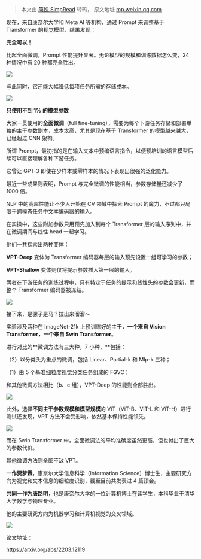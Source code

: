 > 本文由 [简悦 SimpRead](http://ksria.com/simpread/) 转码， 原文地址 [mp.weixin.qq.com](https://mp.weixin.qq.com/s/K_wEqhemhnvn8l5qqBW4Rg)

现在，来自康奈尔大学和 Meta AI 等机构，通过 Prompt 来调整基于 Transformer 的视觉模型，结果发现：

**完全可以！**

比起全面微调，Prompt 性能提升显著。无论模型的规模和训练数据怎么变，24 种情况中有 20 种都完全胜出。

![](https://mmbiz.qpic.cn/mmbiz_png/YicUhk5aAGtBl4cupcrpHHzJVObicLvAtaibm3rmNf1I7ujqpgtAJkMrshN0ReHtxoCCJUMtnMzbztXzkEOxic9PqA/640?wx_fmt=png)

与此同时，它还能大幅降低每项任务所需的存储成本。

![](https://mmbiz.qpic.cn/mmbiz_png/YicUhk5aAGtBl4cupcrpHHzJVObicLvAtaVy4CjwYHNneqhMMh1zy5ERQka4G9v9EW9Ap5X18Ef69geGu01jv3Yw/640?wx_fmt=png)

**只使用不到 1% 的模型参数**

大家一贯使用的**全面微调**（full fine-tuning），需要为每个下游任务存储和部署单独的主干参数副本，成本太高，尤其是现在基于 Transformer 的模型越来越大，已经超过 CNN 架构。

所谓 Prompt，最初指的是在输入文本中预编语言指令，以便预培训的语言模型后续可以直接理解各种下游任务。

它曾让 GPT-3 即使在少样本或零样本的情况下表现出很强的泛化能力。

最近一些成果则表明，Prompt 与完全微调的性能相当，参数存储量还减少了 1000 倍。

NLP 中的高超性能让不少人开始在 CV 领域中探索 Prompt 的魔力，不过都只局限于跨模态任务中文本编码器的输入。

在实操中，这些附加参数只用预先加入到每个 Transformer 层的输入序列中，并在微调期间与线性 head 一起学习。

他们一共探索出两种变体：

**VPT-Deep** 变体为 Transformer 编码器每层的输入预先设置一组可学习的参数；

**VPT-Shallow** 变体则仅将提示参数插入第一层的输入。

两者在下游任务的训练过程中，只有特定于任务的提示和线性头的参数会更新，而整个 Transformer 编码器被冻结。

![](https://mmbiz.qpic.cn/mmbiz_png/YicUhk5aAGtBl4cupcrpHHzJVObicLvAtaxiaLiccJxicDTQBGpZraOcdSrx9O37AmMBU5n1hCYEfnbIb8CvrY1xl3w/640?wx_fmt=png)

接下来，是骡子是马？拉出来溜溜～

实验涉及两种在 ImageNet-21k 上预训练好的主干，**一个来自 Vision Transformer，一个来自 Swin Transformer**。

进行对比的**微调方法有三大种，7 小种，**包括：

（2）以分类头为重点的微调，包括 Linear、Partial-k 和 Mlp-k 三种；

（1）由 5 个基准细粒度视觉分类任务组成的 FGVC；

和其他微调方法相比（b、c 组），VPT-Deep 的性能则全部胜出。

![](https://mmbiz.qpic.cn/mmbiz_png/YicUhk5aAGtBl4cupcrpHHzJVObicLvAtaUIHZjHDHHO2ibT1zwp8mIOq5icqxCqWQwicCpLU8dmBendeNdk54KbibMA/640?wx_fmt=png)

此外，选择**不同主干参数规模和模型规模**的 ViT（ViT-B、ViT-L 和 ViT-H）进行测试还发现，VPT 方法不会受影响，依然基本保持性能领先。

![](https://mmbiz.qpic.cn/mmbiz_png/YicUhk5aAGtBl4cupcrpHHzJVObicLvAtaMzeZZKUhVRJ9Dj9WZOe2yicBtR3mBWJNOKHegch4va313am5d8d2iciaA/640?wx_fmt=png)

而在 Swin Transformer 中，全面微调法的平均准确度虽然更高，但也付出了巨大的参数代价。

其他微调方法则全部不敌 VPT。

**一作贾梦霖**，康奈尔大学信息科学（Information Science）博士生，主要研究方向为视觉和文本信息的细粒度识别，截至目前共发表过 4 篇顶会。

**共同一作为唐路明**，也是康奈尔大学的一位计算机博士在读学生，本科毕业于清华大学数学与物理专业。

他的主要研究方向为机器学习和计算机视觉的交叉领域。

![](https://mmbiz.qpic.cn/mmbiz_png/YicUhk5aAGtBl4cupcrpHHzJVObicLvAtavOtQribFFkBh2tHXkGicMhe29I5ZMkN1JyQ4icR7icGGu2hgpIu4H9vKRA/640?wx_fmt=png)

论文地址：

https://arxiv.org/abs/2203.12119